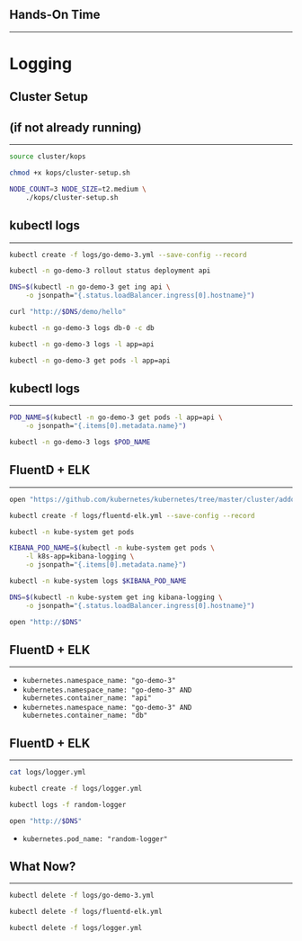 ## Hands-On Time

---

# Logging


## Cluster Setup
## (if not already running)

---

```bash
source cluster/kops

chmod +x kops/cluster-setup.sh

NODE_COUNT=3 NODE_SIZE=t2.medium \
    ./kops/cluster-setup.sh
```


## kubectl logs

---

```bash
kubectl create -f logs/go-demo-3.yml --save-config --record

kubectl -n go-demo-3 rollout status deployment api

DNS=$(kubectl -n go-demo-3 get ing api \
    -o jsonpath="{.status.loadBalancer.ingress[0].hostname}")

curl "http://$DNS/demo/hello"

kubectl -n go-demo-3 logs db-0 -c db

kubectl -n go-demo-3 logs -l app=api

kubectl -n go-demo-3 get pods -l app=api
```


## kubectl logs

---

```bash
POD_NAME=$(kubectl -n go-demo-3 get pods -l app=api \
    -o jsonpath="{.items[0].metadata.name}")

kubectl -n go-demo-3 logs $POD_NAME
```


## FluentD + ELK

---

```bash
open "https://github.com/kubernetes/kubernetes/tree/master/cluster/addons/fluentd-elasticsearch"

kubectl create -f logs/fluentd-elk.yml --save-config --record

kubectl -n kube-system get pods

KIBANA_POD_NAME=$(kubectl -n kube-system get pods \
    -l k8s-app=kibana-logging \
    -o jsonpath="{.items[0].metadata.name}")

kubectl -n kube-system logs $KIBANA_POD_NAME

DNS=$(kubectl -n kube-system get ing kibana-logging \
    -o jsonpath="{.status.loadBalancer.ingress[0].hostname}")

open "http://$DNS"
```


## FluentD + ELK

---

* `kubernetes.namespace_name: "go-demo-3"`
* `kubernetes.namespace_name: "go-demo-3" AND kubernetes.container_name: "api"`
* `kubernetes.namespace_name: "go-demo-3" AND kubernetes.container_name: "db"`


## FluentD + ELK

---

```bash
cat logs/logger.yml

kubectl create -f logs/logger.yml

kubectl logs -f random-logger

open "http://$DNS"
```

* `kubernetes.pod_name: "random-logger"`


## What Now?

---

```bash
kubectl delete -f logs/go-demo-3.yml

kubectl delete -f logs/fluentd-elk.yml

kubectl delete -f logs/logger.yml
```
